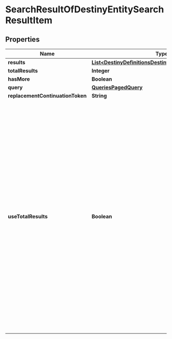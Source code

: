 
# SearchResultOfDestinyEntitySearchResultItem

## Properties
Name | Type | Description | Notes
------------ | ------------- | ------------- | -------------
**results** | [**List&lt;DestinyDefinitionsDestinyEntitySearchResultItem&gt;**](DestinyDefinitionsDestinyEntitySearchResultItem.md) |  |  [optional]
**totalResults** | **Integer** |  |  [optional]
**hasMore** | **Boolean** |  |  [optional]
**query** | [**QueriesPagedQuery**](QueriesPagedQuery.md) |  |  [optional]
**replacementContinuationToken** | **String** |  |  [optional]
**useTotalResults** | **Boolean** | If useTotalResults is true, then totalResults represents an accurate count.  If False, it does not, and may be estimated/only the size of the current page.  Either way, you should probably always only trust hasMore.  This is a long-held historical throwback to when we used to do paging with known total results. Those queries toasted our database, and we were left to hastily alter our endpoints and create backward- compatible shims, of which useTotalResults is one. |  [optional]



